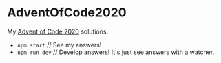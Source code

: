 # AdventOfCode2020

My [Advent of Code 2020](https://adventofcode.com/2020) solutions.

- `npm start` // See my answers!
- `npm run dev` // Develop answers! It's just see answers with a watcher.
